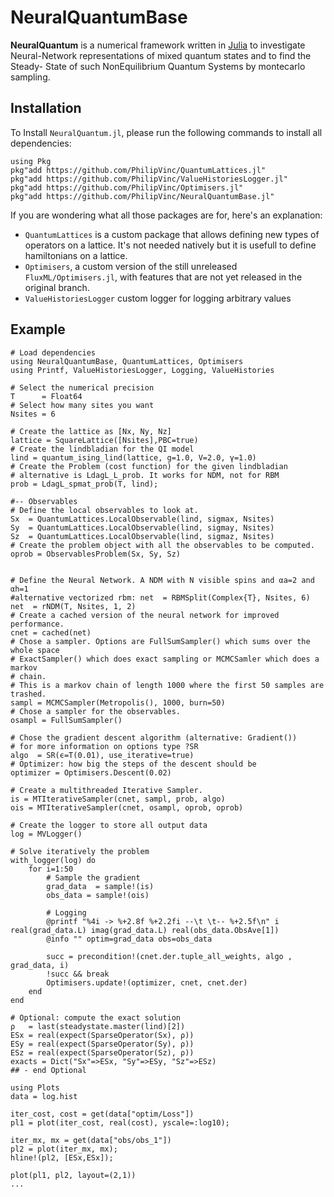 # NeuralQuantumBase

**NeuralQuantum** is a numerical framework written in [Julia] to investigate
Neural-Network representations of mixed quantum states and to find the Steady-
State of such NonEquilibrium Quantum Systems by montecarlo sampling.

## Installation
To Install `NeuralQuantum.jl`, please run the following commands to install all
dependencies:
```
using Pkg
pkg"add https://github.com/PhilipVinc/QuantumLattices.jl"
pkg"add https://github.com/PhilipVinc/ValueHistoriesLogger.jl"
pkg"add https://github.com/PhilipVinc/Optimisers.jl"
pkg"add https://github.com/PhilipVinc/NeuralQuantumBase.jl"
```
If you are wondering what all those packages are for, here's an explanation:
 - `QuantumLattices` is a custom package that allows defining new types of operators on a lattice. It's not needed natively but it is usefull to define hamiltonians on a lattice.
 - `Optimisers`, a custom version of the still unreleased `FluxML/Optimisers.jl`, with features that are not yet released in the original branch.
 - `ValueHistoriesLogger` custom logger for logging arbitrary values

## Example
```
# Load dependencies
using NeuralQuantumBase, QuantumLattices, Optimisers
using Printf, ValueHistoriesLogger, Logging, ValueHistories

# Select the numerical precision
T      = Float64
# Select how many sites you want
Nsites = 6

# Create the lattice as [Nx, Ny, Nz]
lattice = SquareLattice([Nsites],PBC=true)
# Create the lindbladian for the QI model
lind = quantum_ising_lind(lattice, g=1.0, V=2.0, γ=1.0)
# Create the Problem (cost function) for the given lindbladian
# alternative is LdagL_L_prob. It works for NDM, not for RBM
prob = LdagL_spmat_prob(T, lind);

#-- Observables
# Define the local observables to look at.
Sx  = QuantumLattices.LocalObservable(lind, sigmax, Nsites)
Sy  = QuantumLattices.LocalObservable(lind, sigmay, Nsites)
Sz  = QuantumLattices.LocalObservable(lind, sigmaz, Nsites)
# Create the problem object with all the observables to be computed.
oprob = ObservablesProblem(Sx, Sy, Sz)


# Define the Neural Network. A NDM with N visible spins and αa=2 and αh=1
#alternative vectorized rbm: net  = RBMSplit(Complex{T}, Nsites, 6)
net  = rNDM(T, Nsites, 1, 2)
# Create a cached version of the neural network for improved performance.
cnet = cached(net)
# Chose a sampler. Options are FullSumSampler() which sums over the whole space
# ExactSampler() which does exact sampling or MCMCSamler which does a markov
# chain.
# This is a markov chain of length 1000 where the first 50 samples are trashed.
sampl = MCMCSampler(Metropolis(), 1000, burn=50)
# Chose a sampler for the observables.
osampl = FullSumSampler()

# Chose the gradient descent algorithm (alternative: Gradient())
# for more information on options type ?SR
algo  = SR(ϵ=T(0.01), use_iterative=true)
# Optimizer: how big the steps of the descent should be
optimizer = Optimisers.Descent(0.02)

# Create a multithreaded Iterative Sampler.
is = MTIterativeSampler(cnet, sampl, prob, algo)
ois = MTIterativeSampler(cnet, osampl, oprob, oprob)

# Create the logger to store all output data
log = MVLogger()

# Solve iteratively the problem
with_logger(log) do
    for i=1:50
        # Sample the gradient
        grad_data  = sample!(is)
        obs_data = sample!(ois)

        # Logging
        @printf "%4i -> %+2.8f %+2.2fi --\t \t-- %+2.5f\n" i real(grad_data.L) imag(grad_data.L) real(obs_data.ObsAve[1])
        @info "" optim=grad_data obs=obs_data

        succ = precondition!(cnet.der.tuple_all_weights, algo , grad_data, i)
        !succ && break
        Optimisers.update!(optimizer, cnet, cnet.der)
    end
end

# Optional: compute the exact solution
ρ   = last(steadystate.master(lind)[2])
ESx = real(expect(SparseOperator(Sx), ρ))
ESy = real(expect(SparseOperator(Sy), ρ))
ESz = real(expect(SparseOperator(Sz), ρ))
exacts = Dict("Sx"=>ESx, "Sy"=>ESy, "Sz"=>ESz)
## - end Optional

using Plots
data = log.hist

iter_cost, cost = get(data["optim/Loss"])
pl1 = plot(iter_cost, real(cost), yscale=:log10);

iter_mx, mx = get(data["obs/obs_1"])
pl2 = plot(iter_mx, mx);
hline!(pl2, [ESx,ESx]);

plot(pl1, pl2, layout=(2,1))
...
```

[Julia]: http://julialang.org
[Filippo Vicentini]: mailto:filippo.vicentini@univ-paris-diderot.fr
